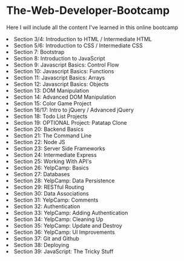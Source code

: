 # The-Web-Developer-Bootcamp
Here I will include all the content I've learned in this online bootcamp

<li> Section 3/4: Introduction to HTML / Intermediate HTML </li>
<li> Section 5/6: Introduction to CSS / Intermediate CSS </li>
<li> Section 7: Bootstrap </li>
<li> Section 8: Introduction to JavaScript </li>
<li> Section 9: Javascript Basics: Control Flow </li>
<li> Section 10: Javascript Basics: Functions </li>
<li> Section 11: Javascript Basics: Arrays </li>
<li> Section 12: Javascript Basics: Objects </li>
<li> Section 13: DOM Manipulation </li>
<li> Section 14: Advanced DOM Manipulation </li>
<li> Section 15: Color Game Project </li>
<li> Section 16/17: Intro to jQuery / Advanced jQuery </li>
<li> Section 18: Todo List Projects  </li>
<li> Section 19: OPTIONAL Project: Patatap Clone </li>
<li> Section 20: Backend Basics </li>
<li> Section 21: The Command Line </li>
<li> Section 22: Node JS </li>
<li> Section 23: Server Side Frameworks </li>
<li> Section 24: Intermediate Express </li>
<li> Section 25: Working With API's </li>
<li> Section 26: YelpCamp: Basics </li>
<li> Section 27: Databases </li>
<li> Section 28: YelpCamp: Data Persistence </li>
<li> Section 29: RESTful Routing  </li>
<li> Section 30: Data Associations </li>
<li> Section 31: YelpCamp: Comments </li>
<li> Section 32: Authentication </li>
<li> Section 33: YelpCamp: Adding Authentication </li>
<li> Section 34: YelpCamp: Cleaning Up </li>
<li> Section 35: YelpCamp: Update and Destroy </li>
<li> Section 36: YelpCamp: UI Improvements </li>
<li> Section 37: Git and Github </li>
<li> Section 38: Deploying </li>
<li> Section 39: JavaScript: The Tricky Stuff </li>
